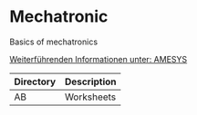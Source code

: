 # Mechatronic
Basics of mechatronics

[Weiterführenden Informationen unter: AMESYS](https://www.amesys.de)

|Directory|Description   |
|---|---|
|AB|Worksheets     |



